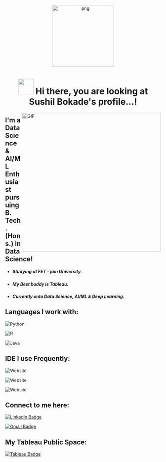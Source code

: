 <div align="center">
<img align="center" alt="png" height="200px" width="200px" src="https://user-images.githubusercontent.com/58861228/129469116-1906ab8b-ef50-4695-be1d-afe931739b37.png" />


# <img src="https://raw.githubusercontent.com/aemmadi/aemmadi/master/wave.gif" width="50px"> Hi there, you are looking at Sushil Bokade's profile...!
</div>
<!--
**Sushilbokade/Sushilbokade** is a ✨ _special_ ✨ repository because its `README.md` (this file) appears on your GitHub profile.
-->

<img align="right" alt="GIF" height="450px" width="450px" src="https://c.tenor.com/uF7aJqxcM6QAAAAi/digital-skola-bertalenta-digital.gif" />
<p align="left">
 
## I'm a Data Science & AI/ML Enthusiast pursuing B. Tech. (Hons.) in Data Science!
 - ##### Studying at FET - jain University.
 - ##### My Best buddy is Tableau.
 - ##### Currently onto Data Science, AI/ML & Deep Learning.

## Languages I work with:
![Python](https://img.shields.io/badge/Python-3776AB?style=for-the-badge&logo=python&logoColor=white
)
 
![R](https://img.shields.io/badge/R-276DC3?style=for-the-badge&logo=r&logoColor=white
)
 
![Java](https://img.shields.io/badge/Java-ED8B00?style=for-the-badge&logo=java&logoColor=white
)


## IDE I use Frequently:
![Website](https://img.shields.io/badge/Visual_Studio_Code-0078D4?style=for-the-badge&logo=visual%20studio%20code&logoColor=white
)

![Website](https://img.shields.io/badge/Colab-F9AB00?style=for-the-badge&logo=googlecolab&color=525252
)

![Website](https://img.shields.io/badge/VIM-%2311AB00.svg?&style=for-the-badge&logo=vim&logoColor=white
)



## Connect to me here:
[![Linkedin Badge](https://img.shields.io/badge/-SushilBokade-blue?style=flat-square&logo=Linkedin&logoColor=white&link=https://www.linkedin.com/in/sushil-bokade-0aa473189/)](https://www.linkedin.com/in/sushil-bokade-0aa473189/)
 
[![Gmail Badge](https://img.shields.io/badge/-bokadesushil@gmail.com-c14438?style=flat-square&logo=Gmail&logoColor=white&link=mailto:bokadesushil@gmail.com)](mailto:bokadesushil@gmail.com)
 
 ## My Tableau Public Space:
 [![Tableau Badge](https://img.shields.io/badge/Tableau-E97627?style=for-the-badge&logo=Tableau&logoColor=white)](https://public.tableau.com/app/profile/sushil.bokade)


<!--
Here are some ideas to get you started:

- 🔭 I’m currently working on ...
- 🌱 I’m currently learning ...
- 👯 I’m looking to collaborate on ...
- 🤔 I’m looking for help with ...
- 💬 Ask me about ...
- 📫 How to reach me: ...
- 😄 Pronouns: ...
- ⚡ Fun fact: ...
-->
